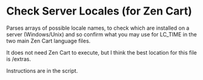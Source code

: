 # Check Server Locales (for Zen Cart)
Parses arrays of possible locale names, to check which are installed on a server (Windows/Unix) and so confirm what you may use for LC_TIME in the two main Zen Cart language files.

It does not need Zen Cart to execute, but I think the best location for this file is /extras.

Instructions are in the script.

